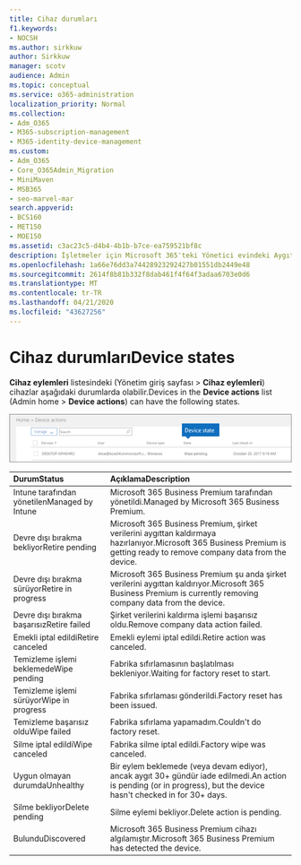 ```yaml
---
title: Cihaz durumları
f1.keywords:
- NOCSH
ms.author: sirkkuw
author: Sirkkuw
manager: scotv
audience: Admin
ms.topic: conceptual
ms.service: o365-administration
localization_priority: Normal
ms.collection:
- Adm_O365
- M365-subscription-management
- M365-identity-device-management
ms.custom:
- Adm_O365
- Core_O365Admin_Migration
- MiniMaven
- MSB365
- seo-marvel-mar
search.appverid:
- BCS160
- MET150
- MOE150
ms.assetid: c3ac23c5-d4b4-4b1b-b7ce-ea759521bf8c
description: İşletmeler için Microsoft 365'teki Yönetici evindeki Aygıt eylemleri listesindeki çeşitli aygıt durumları hakkında bilgi edinin.
ms.openlocfilehash: 1a66e76dd3a74428923292427b01551db2449e48
ms.sourcegitcommit: 2614f8b81b332f8dab461f4f64f3adaa6703e0d6
ms.translationtype: MT
ms.contentlocale: tr-TR
ms.lasthandoff: 04/21/2020
ms.locfileid: "43627256"
---
```

# <a name="device-states"></a><span data-ttu-id="50c53-103">Cihaz durumları</span><span class="sxs-lookup"><span data-stu-id="50c53-103">Device states</span></span>

<span data-ttu-id="50c53-104">**Cihaz eylemleri** listesindeki (Yönetim giriş sayfası \> **Cihaz eylemleri**) cihazlar aşağıdaki durumlarda olabilir.</span><span class="sxs-lookup"><span data-stu-id="50c53-104">Devices in the **Device actions** list (Admin home \> **Device actions**) can have the following states.</span></span>
  
![In the Device actions list, you can see the Devices states.](../media/a621c47e-45d9-4e1a-beb9-c03254d40c1d.png)
  
|<span data-ttu-id="50c53-106">**Durum**</span><span class="sxs-lookup"><span data-stu-id="50c53-106">**Status**</span></span>|<span data-ttu-id="50c53-107">**Açıklama**</span><span class="sxs-lookup"><span data-stu-id="50c53-107">**Description**</span></span>|
|:-----|:-----|
|<span data-ttu-id="50c53-108">Intune tarafından yönetilen</span><span class="sxs-lookup"><span data-stu-id="50c53-108">Managed by Intune</span></span>  <br/> |<span data-ttu-id="50c53-109">Microsoft 365 Business Premium tarafından yönetildi.</span><span class="sxs-lookup"><span data-stu-id="50c53-109">Managed by Microsoft 365 Business Premium.</span></span>  <br/> |
|<span data-ttu-id="50c53-110">Devre dışı bırakma bekliyor</span><span class="sxs-lookup"><span data-stu-id="50c53-110">Retire pending</span></span>  <br/> |<span data-ttu-id="50c53-111">Microsoft 365 Business Premium, şirket verilerini aygıttan kaldırmaya hazırlanıyor.</span><span class="sxs-lookup"><span data-stu-id="50c53-111">Microsoft 365 Business Premium is getting ready to remove company data from the device.</span></span>  <br/> |
|<span data-ttu-id="50c53-112">Devre dışı bırakma sürüyor</span><span class="sxs-lookup"><span data-stu-id="50c53-112">Retire in progress</span></span>  <br/> |<span data-ttu-id="50c53-113">Microsoft 365 Business Premium şu anda şirket verilerini aygıttan kaldırıyor.</span><span class="sxs-lookup"><span data-stu-id="50c53-113">Microsoft 365 Business Premium is currently removing company data from the device.</span></span>  <br/> |
|<span data-ttu-id="50c53-114">Devre dışı bırakma başarısız</span><span class="sxs-lookup"><span data-stu-id="50c53-114">Retire failed</span></span>  <br/> | <span data-ttu-id="50c53-115">Şirket verilerini kaldırma işlemi başarısız oldu.</span><span class="sxs-lookup"><span data-stu-id="50c53-115">Remove company data action failed.</span></span>  <br/> |
|<span data-ttu-id="50c53-116">Emekli iptal edildi</span><span class="sxs-lookup"><span data-stu-id="50c53-116">Retire canceled</span></span>  <br/> |<span data-ttu-id="50c53-117">Emekli eylemi iptal edildi.</span><span class="sxs-lookup"><span data-stu-id="50c53-117">Retire action was canceled.</span></span>  <br/> |
|<span data-ttu-id="50c53-118">Temizleme işlemi beklemede</span><span class="sxs-lookup"><span data-stu-id="50c53-118">Wipe pending</span></span>  <br/> |<span data-ttu-id="50c53-119">Fabrika sıfırlamasının başlatılması bekleniyor.</span><span class="sxs-lookup"><span data-stu-id="50c53-119">Waiting for factory reset to start.</span></span>  <br/> |
|<span data-ttu-id="50c53-120">Temizleme işlemi sürüyor</span><span class="sxs-lookup"><span data-stu-id="50c53-120">Wipe in progress</span></span>  <br/> |<span data-ttu-id="50c53-121">Fabrika sıfırlaması gönderildi.</span><span class="sxs-lookup"><span data-stu-id="50c53-121">Factory reset has been issued.</span></span>  <br/> |
|<span data-ttu-id="50c53-122">Temizleme başarısız oldu</span><span class="sxs-lookup"><span data-stu-id="50c53-122">Wipe failed</span></span>  <br/> |<span data-ttu-id="50c53-123">Fabrika sıfırlama yapamadım.</span><span class="sxs-lookup"><span data-stu-id="50c53-123">Couldn't do factory reset.</span></span>  <br/> |
|<span data-ttu-id="50c53-124">Silme iptal edildi</span><span class="sxs-lookup"><span data-stu-id="50c53-124">Wipe canceled</span></span>  <br/> |<span data-ttu-id="50c53-125">Fabrika silme iptal edildi.</span><span class="sxs-lookup"><span data-stu-id="50c53-125">Factory wipe was canceled.</span></span>  <br/> |
|<span data-ttu-id="50c53-126">Uygun olmayan durumda</span><span class="sxs-lookup"><span data-stu-id="50c53-126">Unhealthy</span></span>  <br/> |<span data-ttu-id="50c53-127">Bir eylem beklemede (veya devam ediyor), ancak aygıt 30+ gündür iade edilmedi.</span><span class="sxs-lookup"><span data-stu-id="50c53-127">An action is pending (or in progress), but the device hasn't checked in for 30+ days.</span></span>  <br/> |
|<span data-ttu-id="50c53-128">Silme bekliyor</span><span class="sxs-lookup"><span data-stu-id="50c53-128">Delete pending</span></span>  <br/> |<span data-ttu-id="50c53-129">Silme eylemi bekliyor.</span><span class="sxs-lookup"><span data-stu-id="50c53-129">Delete action is pending.</span></span>  <br/> |
|<span data-ttu-id="50c53-130">Bulundu</span><span class="sxs-lookup"><span data-stu-id="50c53-130">Discovered</span></span>  <br/> |<span data-ttu-id="50c53-131">Microsoft 365 Business Premium cihazı algılamıştır.</span><span class="sxs-lookup"><span data-stu-id="50c53-131">Microsoft 365 Business Premium has detected the device.</span></span>  <br/> |
   
